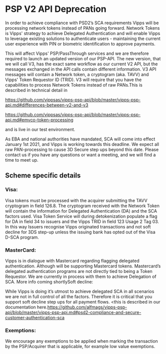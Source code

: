 # PSP V2 API Deprecation

In order to achieve compliance with PSD2’s SCA requirements Vipps will be processing network tokens instead of PANs going forward. Network Tokens is Vipps' strategy to achieve Delegated Authentication and will enable Vipps to leverage existing solutions to authenticate users - maintaining the current user experience with PIN or biometric identification to approve payments.

This will affect Vipps' PSP/PassThrough services and we are therefore required to launch an updated version of our PSP-API. The new version, that we will call V3, has the exact same workflow as our current V2 API, but the messages exchanged in the API calls contain different information. V3 API messages will contain a Network token, a cryptogram (aka. TAVV) and Vipps' Token Requestor ID (TRID).  V3 will require that you have the capabilities to process Network Tokens instead of raw PANs.This is described in technical detail in 

https://github.com/vippsas/vipps-psp-api/blob/master/vipps-psp-api.md#differences-between-v2-and-v3

 https://github.com/vippsas/vipps-psp-api/blob/master/vipps-psp-api.md#emvco-token-processing

and is live in our test environment.

As EBA and national authorities have mandated, SCA will come into effect January 1st 2021, and Vipps is working towards this deadline. We expect all raw PAN-processing to cause 3D Secure step ups beyond this date. Please contact us if you have any questions or want a meeting, and we will find a time to meet up.

## Scheme specific details

### Visa:

Visa tokens must be processed with the acquirer submitting the TAVV  cryptogram in field 126.8. The cryptogram received with the Network Token will contain the information for Delegated Authentication (DA) and the SCA factors used. Visa Token Service will during detokenization populate a flag for DA in field 34 to issuers and the Vipps TRID in field 123 Usage 2 Tag 03. In this way Issuers recognise Vipps originated transactions and not soft decline for 3DS step-up unless the issuing bank has opted out of the Visa D-SCA program.

### MasterCard:

Vipps is in dialogue with Mastercard regarding flagging delegated authentication. Although will be supporting Mastercard tokens. Mastercard’s delegated authentication programs are not directly tied to being a Token Requestor. We are currently in process with them to achieve Delegation of SCA. More info coming shortlySoft decline:

While Vipps is doing it’s utmost to achieve delegated SCA in all scenarios we are not in full control of all  the factors. Therefore it is critical that you support soft decline step ups for all payment flows. <this is described in our documentation here.https://github.com/alfmags/vipps-psp-api/blob/master/vipps-psp-api.md#psd2-compliance-and-secure-customer-authentication-sca

### Exemptions:

We encourage any exemptions to be applied when marking the transaction by the PSP/Acquirer that is applicable, for example low value exemptions.

